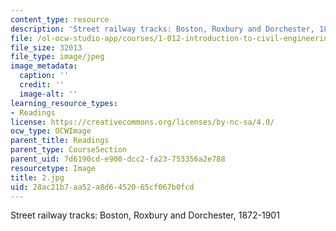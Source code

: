 ```yaml
---
content_type: resource
description: 'Street railway tracks: Boston, Roxbury and Dorchester, 1872-1901'
file: /ol-ocw-studio-app/courses/1-012-introduction-to-civil-engineering-design-spring-2002/28ac21b7aa52a8d6452065cf067b0fcd_2.jpg
file_size: 32013
file_type: image/jpeg
image_metadata:
  caption: ''
  credit: ''
  image-alt: ''
learning_resource_types:
- Readings
license: https://creativecommons.org/licenses/by-nc-sa/4.0/
ocw_type: OCWImage
parent_title: Readings
parent_type: CourseSection
parent_uid: 7d6190cd-e900-dcc2-fa23-753356a2e788
resourcetype: Image
title: 2.jpg
uid: 28ac21b7-aa52-a8d6-4520-65cf067b0fcd
---
```

Street railway tracks: Boston, Roxbury and Dorchester, 1872-1901